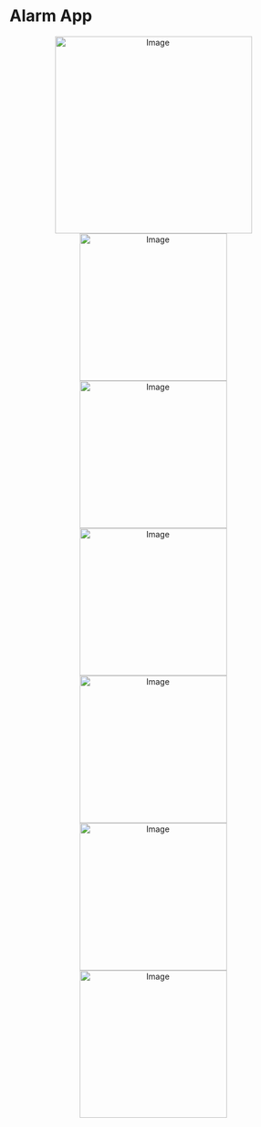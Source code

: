 #  Alarm App 


<p align="center">

  <img width="345" alt="Image" src="https://github.com/user-attachments/assets/697d637f-aff5-4f18-ab15-0ae5a904c6ee" />

<img width="258" alt="Image" src="https://github.com/user-attachments/assets/4f57af83-6d92-488b-9b3d-8019e7652d03" />
<img width="258" alt="Image" src="https://github.com/user-attachments/assets/c096249f-435c-4688-b1a5-95c303494093" />
<img width="258" alt="Image" src="https://github.com/user-attachments/assets/3a3a8f78-a55f-4acc-974c-499ab9e87626" />
<img width="258" alt="Image" src="https://github.com/user-attachments/assets/0fcc36df-4e92-48e7-9df8-16e34d1e623f" />
<img width="258" alt="Image" src="https://github.com/user-attachments/assets/3daa8f6a-4442-40f0-9148-afb22d06a838" />
<img width="258" alt="Image" src="https://github.com/user-attachments/assets/ccd67bc8-d06e-4b34-af38-9a2fa06bdcc9" />
</p>

